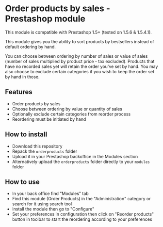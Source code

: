 Order products by sales - Prestashop module
=============

This module is compatible with Prestashop 1.5+ (tested on 1.5.6 & 1.5.4.1).

This module gives you the ability to sort products by bestsellers instead of default ordering by hand.

You can choose between ordering by number of sales or value of sales (number of sales multiplied by product price - tax excluded). Products that have no recorded sales yet will retain the order you've set by hand. You may also choose to exclude certain categories if you wish to keep the order set by hand in those.

Features
---------

* Order products by sales
* Choose between ordering by value or quantity of sales
* Optionally exclude certain categories from reorder process
* Reordering must be initiated by hand

How to install
--------------

* Download this repository
* Repack the `orderproducts` folder
* Upload it in your Prestashop backoffice in the Modules section
* Alternatively upload the `orderproducts` folder directly to your `modules` folder

How to use
----------

* In your back office find "Modules" tab
* Find this module (Order Products) in the "Administration" category or search for it using search tool
* Install the module then go to "Configure"
* Set your preferences in configuration then click on "Reorder products" button in toolbar to start the reordering according to your preferences